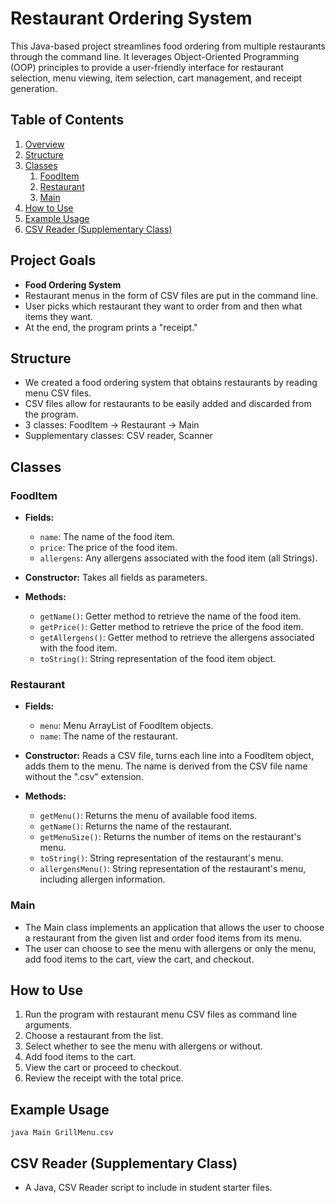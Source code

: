 
# Restaurant Ordering System

This Java-based project streamlines food ordering from multiple restaurants through the command line. It leverages Object-Oriented Programming (OOP) principles to provide a user-friendly interface for restaurant selection, menu viewing, item selection, cart management, and receipt generation.


## Table of Contents

1. [Overview](#project-goals)
2. [Structure](#structure)
3. [Classes](#classes)
   1. [FoodItem](#fooditem)
   2. [Restaurant](#restaurant)
   3. [Main](#main)
4. [How to Use](#how-to-use)
5. [Example Usage](#example-usage)
6. [CSV Reader (Supplementary Class)](#csv-reader-supplementary-class)


## Project Goals

- **Food Ordering System**
- Restaurant menus in the form of CSV files are put in the command line.
- User picks which restaurant they want to order from and then what items they want.
- At the end, the program prints a "receipt."

## Structure

- We created a food ordering system that obtains restaurants by reading menu CSV files.
- CSV files allow for restaurants to be easily added and discarded from the program.
- 3 classes: FoodItem -> Restaurant -> Main
- Supplementary classes: CSV reader, Scanner

## Classes

### FoodItem

- **Fields:**
  - `name`: The name of the food item.
  - `price`: The price of the food item.
  - `allergens`: Any allergens associated with the food item (all Strings).

- **Constructor:** Takes all fields as parameters.

- **Methods:**
  - `getName()`: Getter method to retrieve the name of the food item.
  - `getPrice()`: Getter method to retrieve the price of the food item.
  - `getAllergens()`: Getter method to retrieve the allergens associated with the food item.
  - `toString()`: String representation of the food item object.

### Restaurant

- **Fields:**
  - `menu`: Menu ArrayList of FoodItem objects.
  - `name`: The name of the restaurant.

- **Constructor:** Reads a CSV file, turns each line into a FoodItem object, adds them to the menu. The name is derived from the CSV file name without the ".csv" extension.

- **Methods:**
  - `getMenu()`: Returns the menu of available food items.
  - `getName()`: Returns the name of the restaurant.
  - `getMenuSize()`: Returns the number of items on the restaurant's menu.
  - `toString()`: String representation of the restaurant's menu.
  - `allergensMenu()`: String representation of the restaurant's menu, including allergen information.

### Main

- The Main class implements an application that allows the user to choose a restaurant from the given list and order food items from its menu.
- The user can choose to see the menu with allergens or only the menu, add food items to the cart, view the cart, and checkout.

## How to Use

1. Run the program with restaurant menu CSV files as command line arguments.
2. Choose a restaurant from the list.
3. Select whether to see the menu with allergens or without.
4. Add food items to the cart.
5. View the cart or proceed to checkout.
6. Review the receipt with the total price.

## Example Usage

```shell
java Main GrillMenu.csv
```

## CSV Reader (Supplementary Class)

- A Java, CSV Reader script to include in student starter files.
